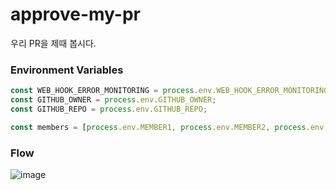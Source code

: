 # approve-my-pr

우리 PR을 제때 봅시다.

### Environment Variables
``` javascript
const WEB_HOOK_ERROR_MONITORING = process.env.WEB_HOOK_ERROR_MONITORING;
const GITHUB_OWNER = process.env.GITHUB_OWNER;
const GITHUB_REPO = process.env.GITHUB_REPO;

const members = [process.env.MEMBER1, process.env.MEMBER2, process.env.MEMBER3]; // if you want to mention members ... input slack_id
```

### Flow 
![image](https://user-images.githubusercontent.com/20807197/216295078-2f12c8fe-b013-4d46-bbd4-8519eb6908c3.png)
